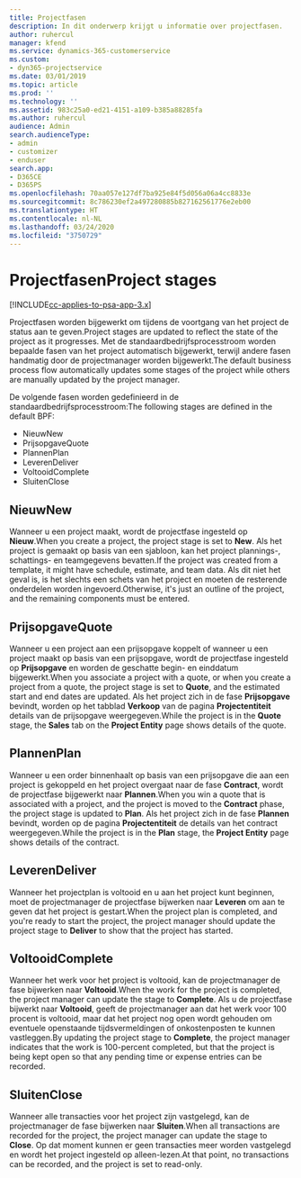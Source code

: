 ```yaml
---
title: Projectfasen
description: In dit onderwerp krijgt u informatie over projectfasen.
author: ruhercul
manager: kfend
ms.service: dynamics-365-customerservice
ms.custom:
- dyn365-projectservice
ms.date: 03/01/2019
ms.topic: article
ms.prod: ''
ms.technology: ''
ms.assetid: 983c25a0-ed21-4151-a109-b385a88285fa
ms.author: ruhercul
audience: Admin
search.audienceType:
- admin
- customizer
- enduser
search.app:
- D365CE
- D365PS
ms.openlocfilehash: 70aa057e127df7ba925e84f5d056a06a4cc8833e
ms.sourcegitcommit: 8c786230ef2a497280885b827162561776e2eb00
ms.translationtype: HT
ms.contentlocale: nl-NL
ms.lasthandoff: 03/24/2020
ms.locfileid: "3750729"
---
```

# <a name="project-stages"></a><span data-ttu-id="742a7-103">Projectfasen</span><span class="sxs-lookup"><span data-stu-id="742a7-103">Project stages</span></span> 

[!INCLUDE[cc-applies-to-psa-app-3.x](../includes/cc-applies-to-psa-app-3x.md)]

<span data-ttu-id="742a7-104">Projectfasen worden bijgewerkt om tijdens de voortgang van het project de status aan te geven.</span><span class="sxs-lookup"><span data-stu-id="742a7-104">Project stages are updated to reflect the state of the project as it progresses.</span></span> <span data-ttu-id="742a7-105">Met de standaardbedrijfsprocesstroom worden bepaalde fasen van het project automatisch bijgewerkt, terwijl andere fasen handmatig door de projectmanager worden bijgewerkt.</span><span class="sxs-lookup"><span data-stu-id="742a7-105">The default business process flow automatically updates some stages of the project while others are manually updated by the project manager.</span></span> 

<span data-ttu-id="742a7-106">De volgende fasen worden gedefinieerd in de standaardbedrijfsprocesstroom:</span><span class="sxs-lookup"><span data-stu-id="742a7-106">The following stages are defined in the default BPF:</span></span>

- <span data-ttu-id="742a7-107">Nieuw</span><span class="sxs-lookup"><span data-stu-id="742a7-107">New</span></span>
- <span data-ttu-id="742a7-108">Prijsopgave</span><span class="sxs-lookup"><span data-stu-id="742a7-108">Quote</span></span>
- <span data-ttu-id="742a7-109">Plannen</span><span class="sxs-lookup"><span data-stu-id="742a7-109">Plan</span></span>
- <span data-ttu-id="742a7-110">Leveren</span><span class="sxs-lookup"><span data-stu-id="742a7-110">Deliver</span></span>
- <span data-ttu-id="742a7-111">Voltooid</span><span class="sxs-lookup"><span data-stu-id="742a7-111">Complete</span></span>
- <span data-ttu-id="742a7-112">Sluiten</span><span class="sxs-lookup"><span data-stu-id="742a7-112">Close</span></span> 

## <a name="new"></a><span data-ttu-id="742a7-113">Nieuw</span><span class="sxs-lookup"><span data-stu-id="742a7-113">New</span></span>

<span data-ttu-id="742a7-114">Wanneer u een project maakt, wordt de projectfase ingesteld op **Nieuw**.</span><span class="sxs-lookup"><span data-stu-id="742a7-114">When you create a project, the project stage is set to **New**.</span></span> <span data-ttu-id="742a7-115">Als het project is gemaakt op basis van een sjabloon, kan het project plannings-, schattings- en teamgegevens bevatten.</span><span class="sxs-lookup"><span data-stu-id="742a7-115">If the project was created from a template, it might have schedule, estimate, and team data.</span></span> <span data-ttu-id="742a7-116">Als dit niet het geval is, is het slechts een schets van het project en moeten de resterende onderdelen worden ingevoerd.</span><span class="sxs-lookup"><span data-stu-id="742a7-116">Otherwise, it's just an outline of the project, and the remaining components must be entered.</span></span>

## <a name="quote"></a><span data-ttu-id="742a7-117">Prijsopgave</span><span class="sxs-lookup"><span data-stu-id="742a7-117">Quote</span></span>

<span data-ttu-id="742a7-118">Wanneer u een project aan een prijsopgave koppelt of wanneer u een project maakt op basis van een prijsopgave, wordt de projectfase ingesteld op **Prijsopgave** en worden de geschatte begin- en einddatum bijgewerkt.</span><span class="sxs-lookup"><span data-stu-id="742a7-118">When you associate a project with a quote, or when you create a project from a quote, the project stage is set to **Quote**, and the estimated start and end dates are updated.</span></span> <span data-ttu-id="742a7-119">Als het project zich in de fase **Prijsopgave** bevindt, worden op het tabblad **Verkoop** van de pagina **Projectentiteit** details van de prijsopgave weergegeven.</span><span class="sxs-lookup"><span data-stu-id="742a7-119">While the project is in the **Quote** stage, the **Sales** tab on the **Project Entity** page shows details of the quote.</span></span>

## <a name="plan"></a><span data-ttu-id="742a7-120">Plannen</span><span class="sxs-lookup"><span data-stu-id="742a7-120">Plan</span></span>

<span data-ttu-id="742a7-121">Wanneer u een order binnenhaalt op basis van een prijsopgave die aan een project is gekoppeld en het project overgaat naar de fase **Contract**, wordt de projectfase bijgewerkt naar **Plannen**.</span><span class="sxs-lookup"><span data-stu-id="742a7-121">When you win a quote that is associated with a project, and the project is moved to the **Contract** phase, the project stage is updated to **Plan**.</span></span> <span data-ttu-id="742a7-122">Als het project zich in de fase **Plannen** bevindt, worden op de pagina **Projectentiteit** de details van het contract weergegeven.</span><span class="sxs-lookup"><span data-stu-id="742a7-122">While the project is in the **Plan** stage, the **Project Entity** page shows details of the contract.</span></span>

## <a name="deliver"></a><span data-ttu-id="742a7-123">Leveren</span><span class="sxs-lookup"><span data-stu-id="742a7-123">Deliver</span></span>

<span data-ttu-id="742a7-124">Wanneer het projectplan is voltooid en u aan het project kunt beginnen, moet de projectmanager de projectfase bijwerken naar **Leveren** om aan te geven dat het project is gestart.</span><span class="sxs-lookup"><span data-stu-id="742a7-124">When the project plan is completed, and you're ready to start the project, the project manager should update the project stage to **Deliver** to show that the project has started.</span></span>

## <a name="complete"></a><span data-ttu-id="742a7-125">Voltooid</span><span class="sxs-lookup"><span data-stu-id="742a7-125">Complete</span></span> 

<span data-ttu-id="742a7-126">Wanneer het werk voor het project is voltooid, kan de projectmanager de fase bijwerken naar **Voltooid**.</span><span class="sxs-lookup"><span data-stu-id="742a7-126">When the work for the project is completed, the project manager can update the stage to **Complete**.</span></span> <span data-ttu-id="742a7-127">Als u de projectfase bijwerkt naar **Voltooid**, geeft de projectmanager aan dat het werk voor 100 procent is voltooid, maar dat het project nog open wordt gehouden om eventuele openstaande tijdsvermeldingen of onkostenposten te kunnen vastleggen.</span><span class="sxs-lookup"><span data-stu-id="742a7-127">By updating the project stage to **Complete**, the project manager indicates that the work is 100-percent completed, but that the project is being kept open so that any pending time or expense entries can be recorded.</span></span>

## <a name="close"></a><span data-ttu-id="742a7-128">Sluiten</span><span class="sxs-lookup"><span data-stu-id="742a7-128">Close</span></span>

<span data-ttu-id="742a7-129">Wanneer alle transacties voor het project zijn vastgelegd, kan de projectmanager de fase bijwerken naar **Sluiten**.</span><span class="sxs-lookup"><span data-stu-id="742a7-129">When all transactions are recorded for the project, the project manager can update the stage to **Close**.</span></span> <span data-ttu-id="742a7-130">Op dat moment kunnen er geen transacties meer worden vastgelegd en wordt het project ingesteld op alleen-lezen.</span><span class="sxs-lookup"><span data-stu-id="742a7-130">At that point, no transactions can be recorded, and the project is set to read-only.</span></span>
